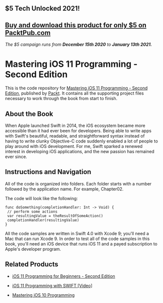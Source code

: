 ## $5 Tech Unlocked 2021!
[Buy and download this product for only $5 on PacktPub.com](https://www.packtpub.com/)
-----
*The $5 campaign         runs from __December 15th 2020__ to __January 13th 2021.__*

# Mastering iOS 11 Programming - Second Edition
This is the code repository for [Mastering iOS 11 Programming - Second Edition](https://www.packtpub.com/application-development/mastering-ios-11-programming-second-edition?utm_source=github&utm_medium=repository&utm_campaign=9781788398237), published by [Packt](https://www.packtpub.com/?utm_source=github). It contains all the supporting project files necessary to work through the book from start to finish.
## About the Book
When Apple launched Swift in 2014, the iOS ecosystem became more accessible than it had ever been for developers. Being able to write apps with Swift's beautiful, readable, and straightforward syntax instead of having to write clunky Objective-C code suddenly enabled a lot of people to play around with iOS development. For me, Swift sparked a renewed interest in developing iOS applications, and the new passion has remained ever since.
## Instructions and Navigation
All of the code is organized into folders. Each folder starts with a number followed by the application name. For example, Chapter02.



The code will look like the following:
```
func doSomething(completionHandler: Int -> Void) {
 // perform some actions
 var resultingValue = theResultOfSomeAction()
 completionHandler(resultingValue)
}
```

All the code samples are written in Swift 4.0 with Xcode 9; you'll need a Mac that can run Xcode 9. In order to test all of the code samples in this book, you'll need an iOS device that runs iOS 11 and a payed subscription to Apple's developer program.

## Related Products
* [iOS 11 Programming for Beginners - Second Edition](https://www.packtpub.com/application-development/ios-11-programming-beginners-second-edition?utm_source=github&utm_medium=repository&utm_campaign=9781788390750)

* [iOS 11 Programming with SWIFT [Video]](https://www.packtpub.com/application-development/ios-11-programming-swift-video?utm_source=github&utm_medium=repository&utm_campaign=9781788393263)

* [Mastering iOS 10 Programming](https://www.packtpub.com/application-development/mastering-ios-10-programming?utm_source=github&utm_medium=repository&utm_campaign=9781786469359)
